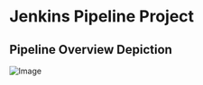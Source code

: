 # Jenkins Pipeline Project

## Pipeline Overview Depiction

![Image](https://github.com/user-attachments/assets/cd8d2772-48dd-489f-9ffb-69202aab3e14)
